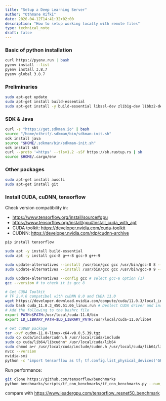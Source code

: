 ```yaml
---
title: "Setup a Deep Learning Server"
author: "Othmane Rifki"
date: 2020-04-12T14:41:32+02:00
description: "How to setup working locally with remote files"
type: technical_note
draft: false
---
```


### Basic of python installation
``` bash 
curl https://pyenv.run | bash
pyenv install --list
pyenv install 3.8.7
pyenv global 3.8.7
```

### Preliminaries
``` bash
sudo apt-get update
sudo apt-get install build-essential
sudo apt-get install -y build-essential libssl-dev zlib1g-dev libbz2-dev libreadline-dev libsqlite3-dev wget curl llvm libncurses5-dev libncursesw5-dev xz-utils tk-dev libffi-dev liblzma-dev git
```
### SDK & Java
``` bash 
curl -s "https://get.sdkman.io" | bash
source "/home/othrif/.sdkman/bin/sdkman-init.sh"
sdk install java
source "$HOME/.sdkman/bin/sdkman-init.sh"
sdk install sbt
curl --proto '=https' --tlsv1.2 -sSf https://sh.rustup.rs | sh
source $HOME/.cargo/env
```


### Other packages

``` bash 
sudo apt-get install awscli
sudo apt-get install git
```

### Install CUDA, cuDNN, tensorflow
Check version compatibility in:
* https://www.tensorflow.org/install/source#gpu
* https://www.tensorflow.org/install/gpu#install_cuda_with_apt
* CUDA toolkit: https://developer.nvidia.com/cuda-toolkit 
* CUDNN: https://developer.nvidia.com/rdp/cudnn-archive

``` bash 
pip install tensorflow

sudo apt -y install build-essential
sudo apt -y install gcc-8 g++-8 gcc-9 g++-9

sudo update-alternatives --install /usr/bin/gcc gcc /usr/bin/gcc-8 8 --slave /usr/bin/g++ g++ /usr/bin/g++-8
sudo update-alternatives --install /usr/bin/gcc gcc /usr/bin/gcc-9 9 --slave /usr/bin/g++ g++ /usr/bin/g++-9

sudo update-alternatives --config gcc # select gcc-8 option (1)
gcc --version # to check it is gcc 8

# Get CUDA Toolkit
# TF 2.4.0 compatibel with cuDNN 8.0 and CUDA 11.0
wget https://developer.download.nvidia.com/compute/cuda/11.0.3/local_installers/cuda_11.0.3_450.51.06_linux.run
sudo bash cuda_11.0.3_450.51.06_linux.run # Deslect CUDA driver and install
# Add the following to the bashrc file
export PATH=$PATH:/usr/local/cuda-11.0/bin
export LD_LIBRARY_PATH=$LD_LIBRARY_PATH:/usr/local/cuda-11.0/lib64

# Get cuDNN package
tar -xvf cudnn-11.0-linux-x64-v8.0.5.39.tgz
sudo cp cuda/include/cudnn.h /usr/local/cuda/include
sudo cp cuda/lib64/libcudnn* /usr/local/cuda/lib64
sudo chmod a+r /usr/local/cuda/include/cudnn.h /usr/local/cuda/lib64/libcudnn*
nvcc --version
nvidia-smi
python -c "import tensorflow as tf; tf.config.list_physical_devices('GPU')"
```

Run performance:
``` bash 
git clone https://github.com/tensorflow/benchmarks
python benchmarks/scripts/tf_cnn_benchmarks/tf_cnn_benchmarks.py --num_gpus=1 --model resnet50 --batch_size 64
```
compare with https://www.leadergpu.com/tensorflow_resnet50_benchmark